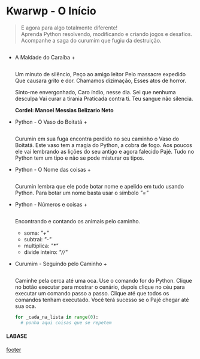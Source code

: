 <!---
Open Source program Pynoplia - Copyright © 2024  Carlo Oliveira** <carlo@nce.ufrj.br>,
PDX-License-Identifier:** `GNU General Public License v3.0 or later <http://is.gd/3Udt>`_.
-->
# Kwarwp - O Início
> E agora para algo totalmente diferente! <br>
> Aprenda Python resolvendo, modificando e criando jogos e desafios. <br>
> Acompanhe a saga do curumim que fugiu da destruição.

<img src onerror="__did_got__('aldeia_0.py')"></img>

+ A Maldade do Caraíba +

  <img id="al0" src onerror="__widget__(this.id)"></img>
  
    Um minuto de silêncio,
    Peço ao amigo leitor
    Pelo massacre expedido
    Que causara grito e dor.
    Chamamos dizimação,
    Esses atos de horror.
    
    Sinto-me envergonhado,
    Caro índio, nesse dia.
    Sei que nenhuma desculpa
    Vai curar a tirania
    Praticada contra ti.
    Teu sangue não silencia.

    **Cordel: Manoel Messias Belizario Neto**


+ Python - O Vaso do Boitatá +

  <img id="al1" src onerror="__widget__(this.id)"></img>

    Curumin em sua fuga encontra perdido no seu caminho o Vaso do Boitatá.
    Este vaso tem a magia do Python, a cobra de fogo.
    Aos poucos ele vai lembrando as lições do seu antigo e agora falecido Pajé.
    Tudo no Python tem um tipo e não se pode misturar os tipos.


+ Python - O Nome das coisas +

  <img id="al2" src onerror="__widget__(this.id)"></img>

    Curumin lembra que ele pode botar nome e apelido em tudo usando Python.
    Para botar um nome basta usar o símbolo *"="*


+ Python - Números e coisas +

  <img id="al3" src onerror="__widget__(this.id)"></img>

    Encontrando e contando os animais pelo caminho.
    * soma: *"+"*
    * subtrai: *"-"*
    * multiplica: *"\*"*
    * divide inteiro: *"//"*


+ Curumim - Seguindo pelo Caminho +

  <img id="al4" src onerror="__widget__(this.id)"></img>

  Caminhe pela cerca até uma oca.
  Use o comando for do Python.
  Clique no botão executar para mostrar o cenário,
  depois clique no céu para executar um comando passo a passo.
  Clique até que todos os comandos tenham executado.
  Você terá sucesso se o Pajé chegar até sua oca.
    ```python
    for _cada_na_lista in range(0):
      # ponha aqui coisas que se repetem
    ```

#### LABASE
[footer](footer.md ':include')